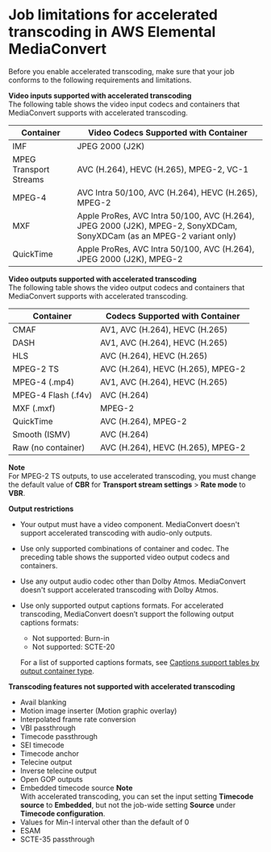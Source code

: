 # Job limitations for accelerated transcoding in AWS Elemental MediaConvert<a name="job-requirements"></a>

Before you enable accelerated transcoding, make sure that your job conforms to the following requirements and limitations\.

**Video inputs supported with accelerated transcoding**  
The following table shows the video input codecs and containers that MediaConvert supports with accelerated transcoding\.


| Container | Video Codecs Supported with Container | 
| --- | --- | 
| IMF | JPEG 2000 \(J2K\) | 
| MPEG Transport Streams | AVC \(H\.264\), HEVC \(H\.265\), MPEG\-2, VC\-1 | 
| MPEG\-4 | AVC Intra 50/100, AVC \(H\.264\), HEVC \(H\.265\), MPEG\-2 | 
| MXF | Apple ProRes, AVC Intra 50/100, AVC \(H\.264\), JPEG 2000 \(J2K\), MPEG\-2, SonyXDCam, SonyXDCam \(as an MPEG\-2 variant only\) | 
| QuickTime | Apple ProRes, AVC Intra 50/100, AVC \(H\.264\), JPEG 2000 \(J2K\), MPEG\-2 | 

**Video outputs supported with accelerated transcoding**  
The following table shows the video output codecs and containers that MediaConvert supports with accelerated transcoding\.


| Container | Codecs Supported with Container | 
| --- | --- | 
| CMAF | AV1, AVC \(H\.264\), HEVC \(H\.265\) | 
| DASH | AV1, AVC \(H\.264\), HEVC \(H\.265\) | 
| HLS | AVC \(H\.264\), HEVC \(H\.265\) | 
| MPEG\-2 TS | AVC \(H\.264\), HEVC \(H\.265\), MPEG\-2 | 
| MPEG\-4 \(\.mp4\) | AV1, AVC \(H\.264\), HEVC \(H\.265\) | 
| MPEG\-4 Flash \(\.f4v\) | AVC \(H\.264\) | 
| MXF \(\.mxf\) | MPEG\-2 | 
| QuickTime | AVC \(H\.264\), MPEG\-2 | 
| Smooth \(ISMV\) | AVC \(H\.264\) | 
| Raw \(no container\) | AVC \(H\.264\), HEVC \(H\.265\), MPEG\-2 | 

**Note**  
For MPEG\-2 TS outputs, to use accelerated transcoding, you must change the default value of **CBR** for **Transport stream settings** > **Rate mode** to **VBR**\.

**Output restrictions**
+ Your output must have a video component\. MediaConvert doesn't support accelerated transcoding with audio\-only outputs\.
+ Use only supported combinations of container and codec\. The preceding table shows the supported video output codecs and containers\.
+ Use any output audio codec other than Dolby Atmos\. MediaConvert doesn't support accelerated transcoding with Dolby Atmos\.
+ Use only supported output captions formats\. For accelerated transcoding, MediaConvert doesn’t support the following output captions formats:
  + Not supported: Burn\-in
  + Not supported: SCTE\-20

  For a list of supported captions formats, see [Captions support tables by output container type](captions-support-tables-by-container-type.md)\.

**Transcoding features not supported with accelerated transcoding**
+ Avail blanking
+ Motion image inserter \(Motion graphic overlay\)
+ Interpolated frame rate conversion
+ VBI passthrough
+ Timecode passthrough
+ SEI timecode
+ Timecode anchor
+ Telecine output
+ Inverse telecine output
+ Open GOP outputs
+ Embedded timecode source
**Note**  
With accelerated transcoding, you can set the input setting **Timecode source** to **Embedded**, but not the job\-wide setting **Source** under **Timecode configuration**\.
+ Values for Min\-I interval other than the default of 0
+ ESAM
+ SCTE\-35 passthrough